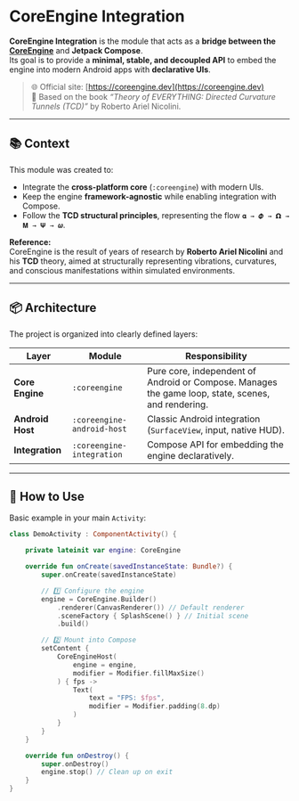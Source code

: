 # **CoreEngine Integration**

**CoreEngine Integration** is the module that acts as a **bridge between the [CoreEngine](../coreengine)** and **Jetpack Compose**.  
Its goal is to provide a **minimal, stable, and decoupled API** to embed the engine into modern Android apps with **declarative UIs**.

> 🌐 Official site: [https://coreengine.dev](https://coreengine.dev)  
> 📖 Based on the book *“Theory of EVERYTHING: Directed Curvature Tunnels (TCD)”* by Roberto Ariel Nicolini.

---

## **📚 Context**

This module was created to:

- Integrate the **cross-platform core** (`:coreengine`) with modern UIs.
- Keep the engine **framework-agnostic** while enabling integration with Compose.
- Follow the **TCD structural principles**, representing the flow `𝛂 → 𝜱 → 𝝮 → 𝐌 → 𝚿 → 𝝎`.

**Reference:**  
CoreEngine is the result of years of research by **Roberto Ariel Nicolini** and his **TCD** theory, aimed at structurally representing vibrations, curvatures, and conscious manifestations within simulated environments.

---

## **📦 Architecture**

The project is organized into clearly defined layers:

| **Layer**        | **Module**                 | **Responsibility**                                                                                 |
|------------------|----------------------------|----------------------------------------------------------------------------------------------------|
| **Core Engine**  | `:coreengine`              | Pure core, independent of Android or Compose. Manages the game loop, state, scenes, and rendering. |
| **Android Host** | `:coreengine-android-host` | Classic Android integration (`SurfaceView`, input, native HUD).                                    |
| **Integration**  | `:coreengine-integration`  | Compose API for embedding the engine declaratively.                                                |

---

## **🚀 How to Use**

Basic example in your main `Activity`:

```kotlin
class DemoActivity : ComponentActivity() {

    private lateinit var engine: CoreEngine

    override fun onCreate(savedInstanceState: Bundle?) {
        super.onCreate(savedInstanceState)

        // 1️⃣ Configure the engine
        engine = CoreEngine.Builder()
            .renderer(CanvasRenderer()) // Default renderer
            .sceneFactory { SplashScene() } // Initial scene
            .build()

        // 2️⃣ Mount into Compose
        setContent {
            CoreEngineHost(
                engine = engine,
                modifier = Modifier.fillMaxSize()
            ) { fps ->
                Text(
                    text = "FPS: $fps",
                    modifier = Modifier.padding(8.dp)
                )
            }
        }
    }

    override fun onDestroy() {
        super.onDestroy()
        engine.stop() // Clean up on exit
    }
}
